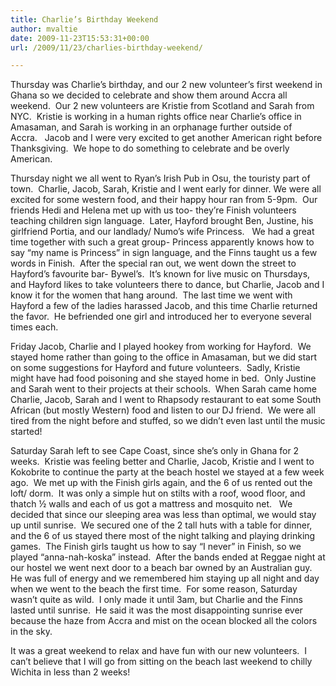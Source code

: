 ```yaml
---
title: Charlie’s Birthday Weekend
author: mvaltie
date: 2009-11-23T15:53:31+00:00
url: /2009/11/23/charlies-birthday-weekend/

---
```

Thursday was Charlie’s birthday, and our 2 new volunteer’s first weekend in Ghana so we decided to celebrate and show them around Accra all weekend.  Our 2 new volunteers are Kristie from Scotland and Sarah from NYC.  Kristie is working in a human rights office near Charlie’s office in Amasaman, and Sarah is working in an orphanage further outside of Accra.   Jacob and I were very excited to get another American right before Thanksgiving.  We hope to do something to celebrate and be overly American.

Thursday night we all went to Ryan’s Irish Pub in Osu, the touristy part of town.  Charlie, Jacob, Sarah, Kristie and I went early for dinner. We were all excited for some western food, and their happy hour ran from 5-9pm.  Our friends Hedi and Helena met up with us too- they’re Finish volunteers teaching children sign language.  Later, Hayford brought Ben, Justine, his girlfriend Portia, and our landlady/ Numo’s wife Princess.   We had a great time together with such a great group- Princess apparently knows how to say “my name is Princess” in sign language, and the Finns taught us a few words in Finish.  After the special ran out, we went down the street to Hayford’s favourite bar- Bywel’s.  It’s known for live music on Thursdays, and Hayford likes to take volunteers there to dance, but Charlie, Jacob and I know it for the women that hang around.  The last time we went with Hayford a few of the ladies harassed Jacob, and this time Charlie returned the favor.  He befriended one girl and introduced her to everyone several times each.

Friday Jacob, Charlie and I played hookey from working for Hayford.  We stayed home rather than going to the office in Amasaman, but we did start on some suggestions for Hayford and future volunteers.  Sadly, Kristie might have had food poisoning and she stayed home in bed.  Only Justine and Sarah went to their projects at their schools.  When Sarah came home Charlie, Jacob, Sarah and I went to Rhapsody restaurant to eat some South African (but mostly Western) food and listen to our DJ friend.  We were all tired from the night before and stuffed, so we didn’t even last until the music started!

Saturday Sarah left to see Cape Coast, since she’s only in Ghana for 2 weeks.  Kristie was feeling better and Charlie, Jacob, Kristie and I went to Kokobrite to continue the party at the beach hostel we stayed at a few week ago.  We met up with the Finish girls again, and the 6 of us rented out the loft/ dorm.  It was only a simple hut on stilts with a roof, wood floor, and thatch ½ walls and each of us got a mattress and mosquito net.   We decided that since our sleeping area was less than optimal, we would stay up until sunrise.  We secured one of the 2 tall huts with a table for dinner, and the 6 of us stayed there most of the night talking and playing drinking games.  The Finish girls taught us how to say “I never” in Finish, so we played “anna-nah-koska” instead.  After the bands ended at Reggae night at our hostel we went next door to a beach bar owned by an Australian guy.  He was full of energy and we remembered him staying up all night and day when we went to the beach the first time.  For some reason, Saturday wasn’t quite as wild.  I only made it until 3am, but Charlie and the Finns lasted until sunrise.  He said it was the most disappointing sunrise ever because the haze from Accra and mist on the ocean blocked all the colors in the sky.

It was a great weekend to relax and have fun with our new volunteers.  I can’t believe that I will go from sitting on the beach last weekend to chilly Wichita in less than 2 weeks!